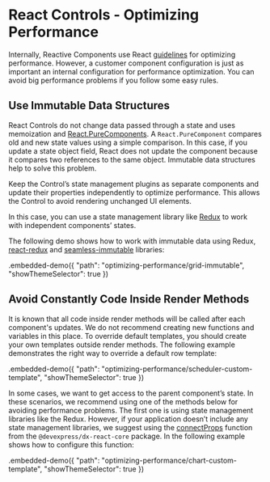 # React Controls - Optimizing Performance

Internally, Reactive Components use React [guidelines](https://reactjs.org/docs/optimizing-performance.html) for optimizing performance. However, a customer component configuration is just as important an internal configuration for performance optimization. You can avoid big performance problems if you follow some easy rules.

## Use Immutable Data Structures

React Controls do not change data passed through a state and uses memoization and [React.PureComponents](https://reactjs.org/docs/react-api.html#reactpurecomponent). A `React.PureComponent` compares old and new state values using a simple comparison. In this case, if you update a state object field, React does not update the component because it compares two references to the same object. Immutable data structures help to solve this problem.

Keep the Control’s state management plugins as separate components and update their properties independently to optimize performance. This allows the Control to avoid rendering unchanged UI elements.

In this case, you can use a state management library like [Redux](https://redux.js.org/) to work with independent components’ states.

The following demo shows how to work with immutable data using Redux, [react-redux](https://github.com/reduxjs/react-redux) and [seamless-immutable](https://github.com/rtfeldman/seamless-immutable) libraries:

.embedded-demo({ "path": "optimizing-performance/grid-immutable", "showThemeSelector": true })

## Avoid Constantly Code Inside Render Methods

It is known that all code inside render methods will be called after each component's updates. We do not recommend creating new functions and variables in this place. To override default templates, you should create your own templates outside render methods. The following example demonstrates the right way to override a default row template:

.embedded-demo({ "path": "optimizing-performance/scheduler-custom-template", "showThemeSelector": true })

In some cases, we want to get access to the parent component’s state. In these scenarios, we recommend using one of the methods below for avoiding performance problems. The first one is using state management libraries like the Redux. However, if your application doesn’t include any state management libraries, we suggest using the [connectProps](../../../dx-react-core/docs/reference/connect-props.md) function from the `@devexpress/dx-react-core` package. In the following example shows how to configure this function:

.embedded-demo({ "path": "optimizing-performance/chart-custom-template", "showThemeSelector": true })
